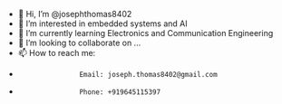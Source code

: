 - 👋 Hi, I’m @josephthomas8402
- 👀 I’m interested in embedded systems and AI
- 🌱 I’m currently learning Electronics and Communication Engineering
- 💞️ I’m looking to collaborate on ...
- 📫 How to reach me:
-                    Email: joseph.thomas8402@gmail.com
-                    Phone: +919645115397

<!---
josephthomas8402/josephthomas8402 is a ✨ special ✨ repository because its `README.md` (this file) appears on your GitHub profile.
You can click the Preview link to take a look at your changes.
--->
